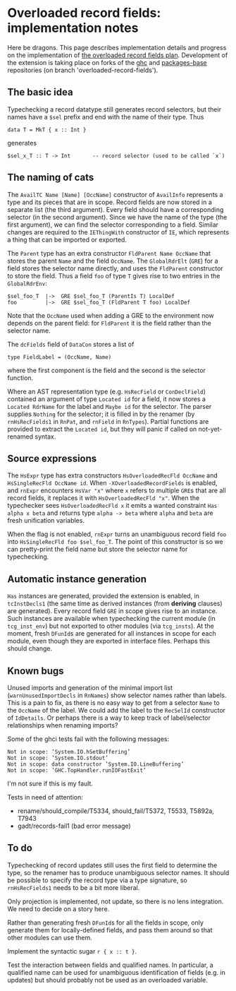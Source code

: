 # Overloaded record fields: implementation notes


Here be dragons. This page describes implementation details and progress on the implementation of [the overloaded record fields plan](records/overloaded-record-fields/plan). Development of the extension is taking place on forks of the [ ghc](https://github.com/adamgundry/ghc) and [ packages-base](https://github.com/adamgundry/packages-base) repositories (on branch 'overloaded-record-fields').

## The basic idea


Typechecking a record datatype still generates record selectors, but their names have a `$sel` prefix and end with the name of their type. Thus

```wiki
data T = MkT { x :: Int }
```


generates

```wiki
$sel_x_T :: T -> Int       -- record selector (used to be called `x`)
```

## The naming of cats


The `AvailTC Name [Name] [OccName]` constructor of `AvailInfo` represents a type and its pieces that are in scope. Record fields are now stored in a separate list (the third argument). Every field should have a corresponding selector (in the second argument). Since we have the name of the type (the first argument), we can find the selector corresponding to a field. Similar changes are required to the `IEThingWith` constructor of `IE`, which represents a thing that can be imported or exported.


The `Parent` type has an extra constructor `FldParent Name OccName` that stores the parent `Name` and the field `OccName`. The `GlobalRdrElt` (`GRE`) for a field stores the selector name directly, and uses the `FldParent` constructor to store the field. Thus a field `foo` of type `T` gives rise to two entries in the `GlobalRdrEnv`:

```wiki
$sel_foo_T  |->  GRE $sel_foo_T (ParentIs T) LocalDef
foo         |->  GRE $sel_foo_T (FldParent T foo) LocalDef
```


Note that the `OccName` used when adding a GRE to the environment now depends on the parent field: for `FldParent` it is the field rather than the selector name.


The `dcFields` field of `DataCon` stores a list of

```wiki
type FieldLabel = (OccName, Name)
```


where the first component is the field and the second is the selector function.


Where an AST representation type (e.g. `HsRecField` or `ConDeclField`) contained an argument of type `Located id` for a field, it now stores a `Located RdrName` for the label and `Maybe id` for the selector. The parser supplies `Nothing` for the selector; it is filled in by the renamer  (by `rnHsRecFields1` in `RnPat`, and `rnField` in `RnTypes`). Partial functions are provided to extract the `Located id`, but they will panic if called on not-yet-renamed syntax.

## Source expressions


The `HsExpr` type has extra constructors `HsOverloadedRecFld OccName` and `HsSingleRecFld OccName id`. When `-XOverloadedRecordFields` is enabled, and `rnExpr` encounters `HsVar "x"` where `x` refers to multiple `GRE`s that are all record fields, it replaces it with `HsOverloadedRecFld "x"`. When the typechecker sees `HsOverloadedRecFld x` it emits a wanted constraint `Has alpha x beta` and returns type `alpha -> beta` where `alpha` and `beta` are fresh unification variables.


When the flag is not enabled, `rnExpr` turns an unambiguous record field `foo` into `HsSingleRecFld foo $sel_foo_T`. The point of this constructor is so we can pretty-print the field name but store the selector name for typechecking.

## Automatic instance generation

`Has` instances are generated, provided the extension is enabled, in `tcInstDecls1` (the same time as derived instances (from **deriving** clauses) are generated). Every record field `GRE` in scope gives rise to an instance. Such instances are available when typechecking the current module (in `tcg_inst_env`) but not exported to other modules (via `tcg_insts`). At the moment, fresh `DFunId`s are generated for all instances in scope for each module, even though they are exported in interface files. Perhaps this should change.

## Known bugs


Unused imports and generation of the minimal import list (`warnUnusedImportDecls` in `RnNames`) show selector names rather than labels. This is a pain to fix, as there is no easy way to get from a selector `Name` to the `OccName` of the label. We could add the label to the `RecSelId` constructor of `IdDetails`. Or perhaps there is a way to keep track of label/selector relationships when renaming imports?


Some of the ghci tests fail with the following messages:

```wiki
Not in scope: ‛System.IO.hSetBuffering’
Not in scope: ‛System.IO.stdout’
Not in scope: data constructor ‛System.IO.LineBuffering’
Not in scope: ‛GHC.TopHandler.runIOFastExit’
```


I'm not sure if this is my fault.


Tests in need of attention:

- rename/should_compile/T5334, should_fail/T5372, T5533, T5892a, T7943
- gadt/records-fail1 (bad error message)

## To do


Typechecking of record updates still uses the first field to determine the type, so the renamer has to produce unambiguous selector names. It should be possible to specify the record type via a type signature, so `rnHsRecFields1` needs to be a bit more liberal.


Only projection is implemented, not update, so there is no lens integration. We need to decide on a story here.


Rather than generating fresh `DFunId`s for all the fields in scope, only generate them for locally-defined fields, and pass them around so that other modules can use them.


Implement the syntactic sugar `r { x :: t }`.


Test the interaction between fields and qualified names. In particular, a qualified name can be used for unambiguous identification of fields (e.g. in updates) but should probably not be used as an overloaded variable.
